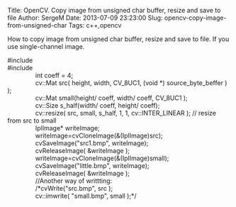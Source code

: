 Title: OpenCV. Copy image from unsigned char buffer, resize and save to file
Author: SergeM
Date: 2013-07-09 23:23:00
Slug: opencv-copy-image-from-unsigned-char
Tags: c++,opencv

How to copy image from unsigned char buffer, resize and save to file.
If you use single-channel image.

<div><div>#include <opencv/cv.h></div><div>#include <opencv/highgui.h></div></div><div>
</div><div>&nbsp; &nbsp; &nbsp; &nbsp; &nbsp; &nbsp; &nbsp; &nbsp; int coeff = 4;</div><div>&nbsp; &nbsp; &nbsp; &nbsp; &nbsp; &nbsp; &nbsp; &nbsp; cv::Mat src( height, width, CV_8UC1, (void *) source_byte_beffer ) );</div><div>&nbsp; &nbsp; &nbsp; &nbsp; &nbsp; &nbsp; &nbsp; &nbsp; cv::Mat small(height/ coeff,&nbsp;width/ coeff, CV_8UC1 );</div><div>
</div><div>&nbsp; &nbsp; &nbsp; &nbsp; &nbsp; &nbsp; &nbsp; &nbsp; cv::Size s_half(width/ coeff,&nbsp;height/ coeff);</div><div>&nbsp; &nbsp; &nbsp; &nbsp; &nbsp; &nbsp; &nbsp; &nbsp; cv::resize( src, small, s_half, 1, 1, cv::INTER_LINEAR ); // resize from src to small</div><div>
</div><div>&nbsp; &nbsp; &nbsp; &nbsp; &nbsp; &nbsp; &nbsp; &nbsp; IplImage* writeImage;</div><div>&nbsp; &nbsp; &nbsp; &nbsp; &nbsp; &nbsp; &nbsp; &nbsp; writeImage=cvCloneImage(&amp;(IplImage)src);</div><div>&nbsp; &nbsp; &nbsp; &nbsp; &nbsp; &nbsp; &nbsp; &nbsp; cvSaveImage("src1.bmp", writeImage);</div><div>&nbsp; &nbsp; &nbsp; &nbsp; &nbsp; &nbsp; &nbsp; &nbsp; cvReleaseImage( &amp;writeImage );</div><div>
</div><div>&nbsp; &nbsp; &nbsp; &nbsp; &nbsp; &nbsp; &nbsp; &nbsp; writeImage=cvCloneImage(&amp;(IplImage)small);</div><div>&nbsp; &nbsp; &nbsp; &nbsp; &nbsp; &nbsp; &nbsp; &nbsp; cvSaveImage("little.bmp", writeImage);</div><div>&nbsp; &nbsp; &nbsp; &nbsp; &nbsp; &nbsp; &nbsp; &nbsp; cvReleaseImage( &amp;writeImage );</div><div>
</div><div>
</div><div>&nbsp; &nbsp; &nbsp; &nbsp; &nbsp; &nbsp; &nbsp; &nbsp; //Another way of writtting: &nbsp; &nbsp; &nbsp; &nbsp; &nbsp; &nbsp; &nbsp;&nbsp;</div><div>&nbsp; &nbsp; &nbsp; &nbsp; &nbsp; &nbsp; &nbsp; &nbsp; /*cvWrite("src.bmp", src );</div><div>&nbsp; &nbsp; &nbsp; &nbsp; &nbsp; &nbsp; &nbsp; &nbsp; cv::imwrite( "small.bmp", small );*/</div><div>
</div><div>&nbsp; &nbsp; &nbsp; &nbsp; &nbsp; &nbsp; &nbsp; &nbsp;&nbsp;</div><div>&nbsp; &nbsp; &nbsp; &nbsp; &nbsp;</div>